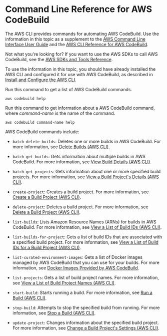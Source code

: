 # Command Line Reference for AWS CodeBuild<a name="cmd-ref"></a>

The AWS CLI provides commands for automating AWS CodeBuild\. Use the information in this topic as a supplement to the [AWS Command Line Interface User Guide](http://docs.aws.amazon.com/cli/latest/userguide/) and the [AWS CLI Reference for AWS CodeBuild](http://docs.aws.amazon.com/cli/latest/reference/codebuild/)\.

Not what you're looking for? If you want to use the AWS SDKs to call AWS CodeBuild, see the [AWS SDKs and Tools Reference](sdk-ref.md)\.

To use the information in this topic, you should have already installed the AWS CLI and configured it for use with AWS CodeBuild, as described in [Install and Configure the AWS CLI](setting-up.md#setting-up-cli)\.

Run this command to get a list of AWS CodeBuild commands\.

```
aws codebuild help
```

Run this command to get information about a AWS CodeBuild command, where *command\-name* is the name of the command\.

```
aws codebuild command-name help
```

AWS CodeBuild commands include:

+ `batch-delete-builds`: Deletes one or more builds in AWS CodeBuild\. For more information, see [Delete Builds \(AWS CLI\)](delete-builds.md#delete-builds-cli)\.

+ `batch-get-builds`: Gets information about multiple builds in AWS CodeBuild\. For more information, see [View Build Details \(AWS CLI\)](view-build-details.md#view-build-details-cli)\.

+ `batch-get-projects`: Gets information about one or more specified build projects\. For more information, see [View a Build Project's Details \(AWS CLI\)](view-project-details.md#view-project-details-cli)\.

+ `create-project`: Creates a build project\. For more information, see [Create a Build Project \(AWS CLI\)](create-project.md#create-project-cli)\.

+ `delete-project`: Deletes a build project\. For more information, see [Delete a Build Project \(AWS CLI\)](delete-project.md#delete-project-cli)\.

+ `list-builds`: Lists Amazon Resource Names \(ARNs\) for builds in AWS CodeBuild\. For more information, see [View a List of Build IDs \(AWS CLI\)](view-build-list.md#view-build-list-cli)\.

+ `list-builds-for-project`: Gets a list of build IDs that are associated with a specified build project\. For more information, see [View a List of Build IDs for a Build Project \(AWS CLI\)](view-builds-for-project.md#view-builds-for-project-cli)\.

+ `list-curated-environment-images`: Gets a list of Docker images managed by AWS CodeBuild that you can use for your builds\. For more information, see [Docker Images Provided by AWS CodeBuild](build-env-ref-available.md)\.

+ `list-projects`: Gets a list of build project names\. For more information, see [View a List of Build Project Names \(AWS CLI\)](view-project-list.md#view-project-list-cli)\.

+ `start-build`: Starts running a build\. For more information, see [Run a Build \(AWS CLI\)](run-build.md#run-build-cli)\.

+ `stop-build`: Attempts to stop the specified build from running\. For more information, see [Stop a Build \(AWS CLI\)](stop-build.md#stop-build-cli)\.

+ `update-project`: Changes information about the specified build project\. For more information, see [Change a Build Project's Settings \(AWS CLI\)](change-project.md#change-project-cli)\.